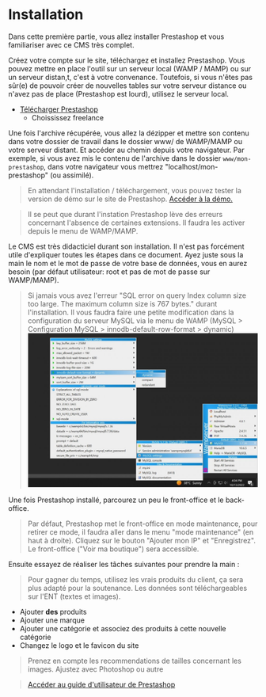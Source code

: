 # Installation

Dans cette première partie, vous allez installer Prestashop et vous familiariser avec ce CMS très complet.

Créez votre compte sur le site, téléchargez et installez Prestashop. Vous pouvez mettre en place l'outil sur un serveur local (WAMP / MAMP) ou sur un serveur distan,t, c'est à votre convenance. Toutefois, si vous n'êtes pas sûr(e) de pouvoir créer de nouvelles tables sur votre serveur distance ou n'avez pas de place (Prestashop est lourd), utilisez le serveur local.
- [Télécharger Prestashop](https://www.prestashop.com/fr/telecharger)
    - Choississez freelance

Une fois l'archive récupérée, vous allez la dézipper et mettre son contenu dans votre dossier de travail dans le dossier www/ de WAMP/MAMP ou votre serveur distant. Et accéder au chemin depuis votre navigateur. Par exemple, si vous avez mis le contenu de l'archive dans le dossier `www/mon-prestashop`, dans votre navigateur vous mettrez "localhost/mon-prestashop" (ou assimilé).

> En attendant l'installation / téléchargement, vous pouvez tester la version de démo sur le site de Prestashop. [Accéder à la démo.](https://demo.prestashop.com/#/en/front)

> Il se peut que durant l'instation Prestashop lève des erreurs concernant l'absence de certaines extensions. Il faudra les activer depuis le menu de WAMP/MAMP.

Le CMS est très didacticiel durant son installation. Il n'est pas forcément utile d'expliquer toutes les étapes dans ce document. Ayez juste sous la main le nom et le mot de passe de votre base de données, vous en aurez besoin (par défaut utilisateur: root et pas de mot de passe sur WAMP/MAMP).

> Si jamais vous avez l'erreur "SQL error on query Index column size too large. The maximum column size is 767 bytes." durant l'installation. Il vous faudra faire une petite modification dans la configuration du serveur MySQL via le menu de WAMP (MySQL > Configuration MySQL > innodb-default-row-format > dynamic)
> ![](capture-3.jpg)

Une fois Prestashop installé, parcourez un peu le front-office et le back-office. 
> Par défaut, Prestashop met le front-office en mode maintenance, pour retirer ce mode, il faudra aller dans le menu "mode maintenance" (en haut à droite). Cliquez sur le bouton "Ajouter mon IP" et "Enregistrez". Le front-office ("Voir ma boutique") sera accessible.

Ensuite essayez de réaliser les tâches suivantes pour prendre la main :
> Pour gagner du temps, utilisez les vrais produits du client, ça sera plus adapté pour la soutenance. Les données sont téléchargeables sur l'ENT (textes et images).
- Ajouter **des** produits
- Ajouter une marque
- Ajouter une catégorie et associez des produits à cette nouvelle catégorie
- Changez le logo et le favicon du site

> Prenez en compte les recommendations de tailles concernant les images. Ajustez avec Photoshop ou autre

> [Accéder au guide d'utilisateur de Prestashop](https://docs.prestashop-project.org/v.8-documentation/guide-utilisateur/premiers-pas)